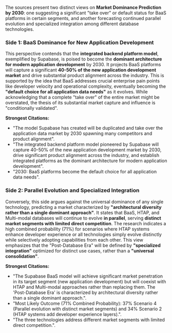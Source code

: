 The sources present two distinct views on **Market Dominance Prediction by 2030**: one suggesting a significant "take over" or default status for BaaS platforms in certain segments, and another forecasting continued parallel evolution and specialized integration among different database technologies.

### Side 1: BaaS Dominance for New Application Development

This perspective contends that the **integrated backend platform model**, exemplified by Supabase, is poised to become the **dominant architecture for modern application development** by 2030. It projects BaaS platforms will capture a significant **40-50% of the new application development market** and drive substantial product alignment across the industry. This is supported by the idea that BaaS addresses crucial enterprise pain points like developer velocity and operational complexity, eventually becoming the **"default choice for all application data needs"** as it evolves. While acknowledging that a complete "take over" of the entire market might be overstated, the thesis of its substantial market capture and influence is "conditionally validated".

**Strongest Citations:**
*   "The model Supabase has created will be duplicated and take over the application data market by 2030 spawning many competitors and product alignment".
*   "The integrated backend platform model pioneered by Supabase will capture 40-50% of the new application development market by 2030, drive significant product alignment across the industry, and establish integrated platforms as the dominant architecture for modern application development".
*   "2030: BaaS platforms become the default choice for all application data needs".

### Side 2: Parallel Evolution and Specialized Integration

Conversely, this side argues against the universal dominance of any single technology, predicting a market characterized by **"architectural diversity rather than a single dominant approach"**. It states that BaaS, HTAP, and Multi-modal databases will continue to evolve **in parallel**, serving **distinct market segments with limited direct competition**. The research indicates a high combined probability (71%) for scenarios where HTAP systems enhance developer experience or all technologies simply evolve distinctly while selectively adopting capabilities from each other. This view emphasizes that the "Post-Database Era" will be defined by **"specialized integration"** optimized for distinct use cases, rather than a **"universal consolidation"**.

**Strongest Citations:**
*   "The Supabase BaaS model will achieve significant market penetration in its target segment (new application development) but will coexist with HTAP and Multi-modal approaches rather than replacing them. The 'Post-Database Era' is characterized by architectural diversity rather than a single dominant approach.".
*   "Most Likely Outcome (71% Combined Probability): 37% Scenario 4 (Parallel evolution with distinct market segments) and 34% Scenario 2 (HTAP systems add developer experience layers).".
*   "The three technologies address different market segments with limited direct competition.".